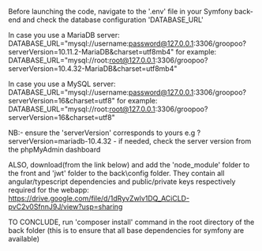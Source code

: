 Before launching the code, navigate to the '.env' file in your Symfony back-end and check the database configuration 'DATABASE_URL'

In case you use a MariaDB server: DATABASE_URL="mysql://username:password@127.0.0.1:3306/groopoo?serverVersion=10.11.2-MariaDB&charset=utf8mb4"
for example: DATABASE_URL="mysql://root:root@127.0.0.1:3306/groopoo?serverVersion=10.4.32-MariaDB&charset=utf8mb4"

In case you use a MySQL server: DATABASE_URL="mysql://username:password@127.0.0.1:3306/groopoo?serverVersion=16&charset=utf8"
for example: DATABASE_URL="mysql://root:root@127.0.0.1:3306/groopoo?serverVersion=16&charset=utf8"

NB:- ensure the 'serverVersion' corresponds to yours e.g ?serverVersion=mariadb-10.4.32
    - if needed, check the server version from the phpMyAdmin dashboard

ALSO, download(from the link below) and add the 'node_module' folder to the front and 'jwt' folder to the back\config folder. They contain all angular/typescript dependencies and public/private keys respectively required for the webapp:
https://drive.google.com/file/d/1dRyvZwlv1DQ_ACiCLD-pvC2v0SfnnJ9J/view?usp=sharing

TO CONCLUDE, run 'composer install' command in the root directory of the back folder (this is to ensure that all base dependencies for symfony are available)
